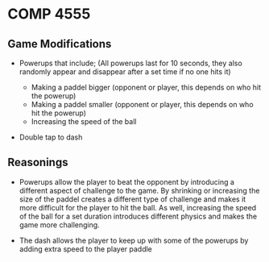 # COMP 4555

## Game Modifications
* Powerups that include; (All powerups last for 10 seconds, they also randomly appear and disappear after a set time if no one hits it)
    * Making a paddel bigger (opponent or player, this depends on who hit the powerup)
    * Making a paddel smaller (opponent or player, this depends on who hit the powerup)
    * Increasing the speed of the ball

* Double tap to dash

## Reasonings
* Powerups allow the player to beat the opponent by introducing a different aspect of challenge to the game. By shrinking or increasing the size of the paddel creates a different type of challenge and makes it more difficult for the player to hit the ball. As well, increasing the speed of the ball for a set duration introduces different physics and makes the game more challenging. 

* The dash allows the player to keep up with some of the powerups by adding extra speed to the player paddle 